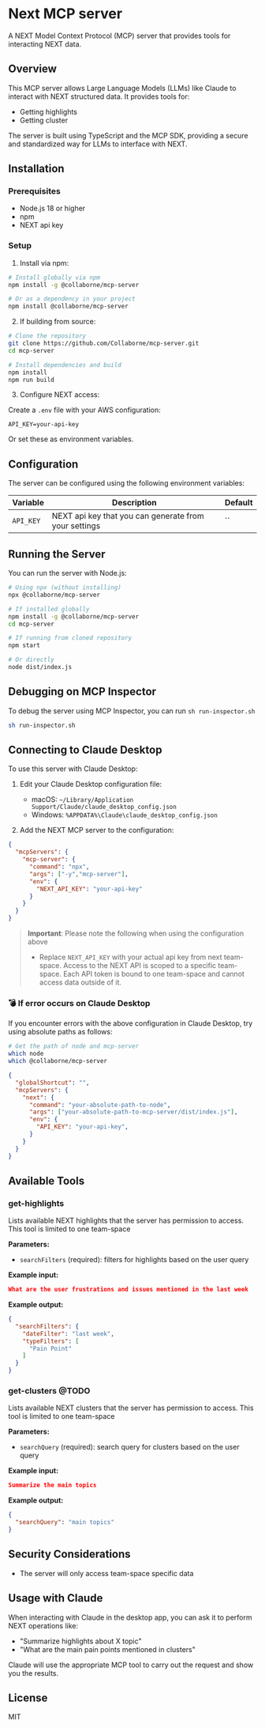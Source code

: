 # Next MCP server

A NEXT Model Context Protocol (MCP) server that provides tools for interacting
NEXT data.

## Overview

This MCP server allows Large Language Models (LLMs) like Claude to interact with
NEXT structured data. It provides tools for:

- Getting highlights
- Getting cluster

The server is built using TypeScript and the MCP SDK, providing a secure and standardized way for LLMs to interface with NEXT.

## Installation

### Prerequisites

- Node.js 18 or higher
- npm
- NEXT api key

### Setup

1. Install via npm:

```bash
# Install globally via npm
npm install -g @collaborne/mcp-server

# Or as a dependency in your project
npm install @collaborne/mcp-server
```

2. If building from source:

```bash
# Clone the repository
git clone https://github.com/Collaborne/mcp-server.git
cd mcp-server

# Install dependencies and build
npm install
npm run build
```

3. Configure NEXT access:

Create a `.env` file with your AWS configuration:

```
API_KEY=your-api-key
```

Or set these as environment variables.

## Configuration

The server can be configured using the following environment variables:

| Variable                | Description                                           | Default  |
| ----------------------- | -------------------------------------------------     | -------- |
| `API_KEY`               | NEXT api key that you can generate from your settings | ``       |

## Running the Server

You can run the server with Node.js:

```bash
# Using npx (without installing)
npx @collaborne/mcp-server

# If installed globally
npm install -g @collaborne/mcp-server
cd mcp-server

# If running from cloned repository
npm start

# Or directly
node dist/index.js
```

## Debugging on MCP Inspector

To debug the server using MCP Inspector, you can run `sh run-inspector.sh`

```bash
sh run-inspector.sh
```

## Connecting to Claude Desktop

To use this server with Claude Desktop:

1. Edit your Claude Desktop configuration file:

   - macOS: `~/Library/Application Support/Claude/claude_desktop_config.json`
   - Windows: `%APPDATA%\Claude\claude_desktop_config.json`

2. Add the NEXT MCP server to the configuration:

```json
{
  "mcpServers": {
    "mcp-server": {
      "command": "npx",
      "args": ["-y","mcp-server"],
      "env": {
        "NEXT_API_KEY": "your-api-key"
      }
    }
  }
}
```

> **Important**: Please note the following when using the configuration above
>
> - Replace `NEXT_API_KEY` with your actual api key from next team-space. Access to the NEXT API is scoped to a specific team-space. Each API token is bound to one team-space and cannot access data outside of it.

### 💣 If error occurs on Claude Desktop

If you encounter errors with the above configuration in Claude Desktop, try using absolute paths as follows:

```bash
# Get the path of node and mcp-server
which node
which @collaborne/mcp-server
```

```json
{
  "globalShortcut": "",
  "mcpServers": {
    "next": {
      "command": "your-absolute-path-to-node",
      "args": ["your-absolute-path-to-mcp-server/dist/index.js"],
      "env": {
        "API_KEY": "your-api-key",
      }
    }
  }
}
```

## Available Tools

### get-highlights

Lists available NEXT highlights that the server has permission to access. This
tool is limited to one team-space

**Parameters:**

- `searchFilters` (required): filters for highlights based on the user query

**Example input:**

```json
What are the user frustrations and issues mentioned in the last week 
```

**Example output:**

```json
{
  "searchFilters": {
    "dateFilter": "last week",
    "typeFilters": [
      "Pain Point"
    ]
  }
}
```

### get-clusters @TODO

Lists available NEXT clusters that the server has permission to access. This
tool is limited to one team-space

**Parameters:**

- `searchQuery` (required): search query for clusters based on the user query

**Example input:**

```json
Summarize the main topics 
```

**Example output:**

```json
{
  "searchQuery": "main topics"
}
```

## Security Considerations

- The server will only access team-space specific data

## Usage with Claude

When interacting with Claude in the desktop app, you can ask it to perform NEXT operations like:

- "Summarize highlights about X topic"
- "What are the main pain points mentioned in clusters"

Claude will use the appropriate MCP tool to carry out the request and show you the results.

## License

MIT
